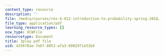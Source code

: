 ```yaml
---
content_type: resource
description: ''
file: /media/courses/res-6-012-introduction-to-probability-spring-2018/425678ae7e678053afa36002971e51bd_vfqPpai_9jI.pdf
file_type: application/pdf
learning_resource_types: []
ocw_type: OCWFile
resourcetype: Document
title: 3play pdf file
uid: 425678ae-7e67-8053-afa3-6002971e51bd
---
```

